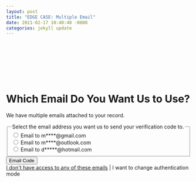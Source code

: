 ```yaml
---
layout: post
title: "EDGE CASE: Multiple Email"
date: 2021-02-17 10:40:48 -0800
categories: jekyll update
---
```


<div class="bg_acc flex justify_center texture_dust m-b_5">
<div class="b_n3 bg_primary br_3 br_circle br_solid br_white-9 flex_none m-b_n5 m-t_5 m-x_auto p_3 shadow_overlap-light c_white " style="width:100px;height:100px;align-content: center;justify-content: center;display: grid;">
<i class="fas fa-envelope font_8 c_white"></i>
</div>
</div>
<div class="m_auto max-w_30 p-y_5">
<div class="reading-reading-typography">
<h1>Which Email Do You Want Us to Use?</h1>
<p>We have multiple emails attached to your record.</p>
<fieldset class="question font_ui br_none">
    <legend
            class="label-holder flex font-size_up font_medium p-y_2">
        <!----> <span class="flex_shrink">Select the email address you want us to send your verification code to.
        </span>
        <!----> <span
              class="required-holder flex_shrink font_n5"><i
               class="fas fa-asterisk c_warning vertical-align_top"></i></span>
    </legend>
    <div class="input-holder flex self_end">
        <div class="flex_auto flex_column">
            <div class="flex flex_auto m-b_3 m-t_2"><input name="uniqueRadio" id="radio_0" type="radio" required="required" class="flex_none font_3 lh_0 self_center" value="1">
                <label for="radio_0" class="block flex_auto m-b_0 p-l_3 text_left w_100">
                    Email to m****@gmail.com
                </label>
            </div>
            <div class="flex flex_auto m-b_3 m-t_2"><input name="uniqueRadio" id="radio_1" type="radio" required="required" class="flex_none font_3 lh_0 self_center" value="1">
                <label for="radio_1" class="block flex_auto m-b_0 p-l_3 text_left w_100">
                    Email to m****@outlook.com
                </label>
            </div>
            <div class="flex flex_auto m-b_3 m-t_2"><input name="uniqueRadio" id="radio_2" type="radio" required="required" class="flex_none font_3 lh_0 self_center" value="1">
                <label for="radio_2" class="block flex_auto m-b_0 p-l_3 text_left w_100">
                    Email to d*****@hotmail.com
                </label>
            </div>
        </div>
    </div>
    <div class="font-size_down">
    </div>
</fieldset>
<div class="text_center m-b_4">
    <button class="ease_out transition_1 f:outline_none text_center br_none inline-block w_auto font_medium p-y_3 lh_2 p-x_4 font_1 font_2:md  c_white h:c_white h:bg_primary-n2 br_primary-n3 bg_primary shadow_overlap-light br_radius" label="Log In"><span class="flex block justify_center">
        <i class="far fa-envelope p-r_3 lh_2"></i>
        <span>Email Code</span></span></button>
</div>
</div>
</div>
<div class="br-t_1 br_solid br_black-3 bg_black-1 text_center p_3 m-t_auto shadow_n1"><a href="" class="link c_primary">I don't have access to any of these emails</a> | <a class="link c_primary-n1">I want to change authentication mode</a></div>




